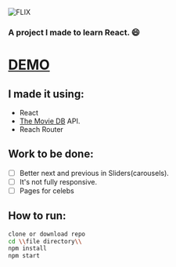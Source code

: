 ![FLIX](https://github.com/eclairsp/flix-react/blob/master/src/FLIX.svg)

### A project I made to learn React. :smile:

# [DEMO](https://flixi.netlify.com/)

## I made it using: 
- React
- [The Movie DB](https://www.themoviedb.org/) API.
- Reach Router 

## Work to be done: 
- [ ] Better next and previous in Sliders(carousels).
- [ ] It's not fully responsive. 
- [ ] Pages for celebs

## How to run:
```sh
clone or download repo
cd \\file directory\\
npm install
npm start
```